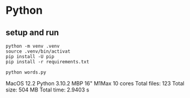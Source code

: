 # Python

## setup and run

```
python -m venv .venv
source .venv/bin/activat
pip install -U pip
pip install -r requirements.txt
```

```
python words.py
```

MacOS 12.2
Python 3.10.2
MBP 16" M1Max 10 cores
Total files: 123
Total size: 504 MB
Total time: 2.9403 s
